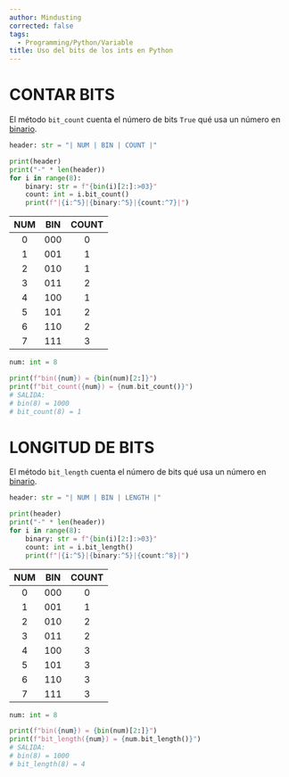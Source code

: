 ```yaml
---
author: Mindusting
corrected: false
tags:
  - Programming/Python/Variable
title: Uso del bits de los ints en Python
---
```


# CONTAR BITS

El método `bit_count` cuenta el número de bits `True` qué usa un número en [binario](../py_binary.md).

```python
header: str = "| NUM | BIN | COUNT |"

print(header)
print("-" * len(header))
for i in range(8):
    binary: str = f"{bin(i)[2:]:>03}"
    count: int = i.bit_count()
    print(f"|{i:^5}|{binary:^5}|{count:^7}|")
```

| NUM |  BIN  | COUNT |
|:---:|:-----:|:-----:|
|  0  |  000  |   0   |
|  1  |  001  |   1   |
|  2  |  010  |   1   |
|  3  |  011  |   2   |
|  4  |  100  |   1   |
|  5  |  101  |   2   |
|  6  |  110  |   2   |
|  7  |  111  |   3   |

```python
num: int = 8

print(f"bin({num}) = {bin(num)[2:]}")
print(f"bit_count({num}) = {num.bit_count()}")
# SALIDA:
# bin(8) = 1000
# bit_count(8) = 1
```

# LONGITUD DE BITS

El método `bit_length` cuenta el número de bits qué usa un número en [binario](../py_binary.md).

```python
header: str = "| NUM | BIN | LENGTH |"

print(header)
print("-" * len(header))
for i in range(8):
    binary: str = f"{bin(i)[2:]:>03}"
    count: int = i.bit_length()
    print(f"|{i:^5}|{binary:^5}|{count:^8}|")
```

| NUM |  BIN  | COUNT |
|:---:|:-----:|:-----:|
|  0  |  000  |   0   |
|  1  |  001  |   1   |
|  2  |  010  |   2   |
|  3  |  011  |   2   |
|  4  |  100  |   3   |
|  5  |  101  |   3   |
|  6  |  110  |   3   |
|  7  |  111  |   3   |

```python
num: int = 8

print(f"bin({num}) = {bin(num)[2:]}")
print(f"bit_length({num}) = {num.bit_length()}")
# SALIDA:
# bin(8) = 1000
# bit_length(8) = 4
```
